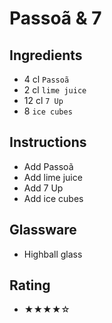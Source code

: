 # Passoã & 7

## Ingredients
- 4 cl `Passoã`
- 2 cl `lime juice`
- 12 cl `7 Up`
- 8 `ice cubes`

## Instructions
- Add Passoã
- Add lime juice
- Add 7 Up
- Add ice cubes

## Glassware
- Highball glass

## Rating
- ★★★★☆